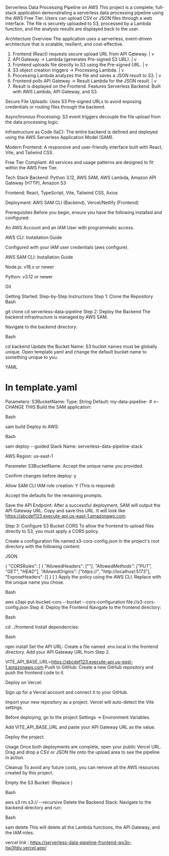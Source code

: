 Serverless Data Processing Pipeline on AWS
This project is a complete, full-stack application demonstrating a serverless data processing pipeline using the AWS Free Tier. Users can upload CSV or JSON files through a web interface. The file is securely uploaded to S3, processed by a Lambda function, and the analysis results are displayed back to the user.

Architecture Overview
The application uses a serverless, event-driven architecture that is scalable, resilient, and cost-effective.

1. Frontend (React) requests secure upload URL from API Gateway.
                            |
                            v
2. API Gateway -> Lambda (generates Pre-signed S3 URL).
   |
   v
3. Frontend uploads file directly to S3 using the Pre-signed URL.
   |
   v
4. S3 object creation triggers -> Processing Lambda.
   |
   v
5. Processing Lambda analyzes the file and saves a JSON result to S3.
   |
   v
6. Frontend polls API Gateway -> Result Lambda for the JSON result.
   |
   v
7. Result is displayed on the Frontend.
Features
Serverless Backend: Built with AWS Lambda, API Gateway, and S3.

Secure File Uploads: Uses S3 Pre-signed URLs to avoid exposing credentials or routing files through the backend.

Asynchronous Processing: S3 event triggers decouple the file upload from the data processing logic.

Infrastructure as Code (IaC): The entire backend is defined and deployed using the AWS Serverless Application Model (SAM).

Modern Frontend: A responsive and user-friendly interface built with React, Vite, and Tailwind CSS.

Free Tier Compliant: All services and usage patterns are designed to fit within the AWS Free Tier.

Tech Stack
Backend: Python 3.12, AWS SAM, AWS Lambda, Amazon API Gateway (HTTP), Amazon S3

Frontend: React, TypeScript, Vite, Tailwind CSS, Axios

Deployment: AWS SAM CLI (Backend), Vercel/Netlify (Frontend)

Prerequisites
Before you begin, ensure you have the following installed and configured:

An AWS Account and an IAM User with programmatic access.

AWS CLI: Installation Guide

Configured with your IAM user credentials (aws configure).

AWS SAM CLI: Installation Guide

Node.js: v18.x or newer

Python: v3.12 or newer

Git

Getting Started: Step-by-Step Instructions
Step 1: Clone the Repository
Bash

git clone <your-repository-url>
cd serverless-data-pipeline
Step 2: Deploy the Backend
The backend infrastructure is managed by AWS SAM.

Navigate to the backend directory:

Bash

cd backend
Update the Bucket Name: S3 bucket names must be globally unique. Open template.yaml and change the default bucket name to something unique to you.

YAML

# In template.yaml
Parameters:
  S3BucketName:
    Type: String
    Default: my-data-pipeline-<your-unique-name-and-date> # <-- CHANGE THIS
Build the SAM application:

Bash

sam build
Deploy to AWS:

Bash

sam deploy --guided
Stack Name: serverless-data-pipeline-stack

AWS Region: us-east-1

Parameter S3BucketName: Accept the unique name you provided.

Confirm changes before deploy: y

Allow SAM CLI IAM role creation: Y (This is required)

Accept the defaults for the remaining prompts.

Save the API Endpoint: After a successful deployment, SAM will output the API Gateway URL. Copy and save this URL. It will look like https://abcdef123.execute-api.us-east-1.amazonaws.com.

Step 3: Configure S3 Bucket CORS
To allow the frontend to upload files directly to S3, you must apply a CORS policy.

Create a configuration file named s3-cors-config.json in the project's root directory with the following content:

JSON

{
  "CORSRules": [
    {
      "AllowedHeaders": ["*"],
      "AllowedMethods": ["PUT", "GET", "HEAD"],
      "AllowedOrigins": ["https://*", "http://localhost:5173"],
      "ExposeHeaders": []
    }
  ]
}
Apply the policy using the AWS CLI. Replace <your-bucket-name> with the unique name you chose.

Bash

aws s3api put-bucket-cors --bucket <your-bucket-name> --cors-configuration file://s3-cors-config.json
Step 4: Deploy the Frontend
Navigate to the frontend directory:

Bash

cd ../frontend
Install dependencies:

Bash

npm install
Set the API URL: Create a file named .env.local in the frontend directory. Add your API Gateway URL from Step 2.

VITE_API_BASE_URL=https://abcdef123.execute-api.us-east-1.amazonaws.com
Push to GitHub: Create a new GitHub repository and push the frontend code to it.

Deploy on Vercel:

Sign up for a Vercel account and connect it to your GitHub.

Import your new repository as a project. Vercel will auto-detect the Vite settings.

Before deploying, go to the project Settings -> Environment Variables.

Add VITE_API_BASE_URL and paste your API Gateway URL as the value.

Deploy the project.

 Usage
Once both deployments are complete, open your public Vercel URL. Drag and drop a CSV or JSON file onto the upload area to see the pipeline in action.

Cleanup
To avoid any future costs, you can remove all the AWS resources created by this project.

Empty the S3 Bucket: (Replace <your-bucket-name>)

Bash

aws s3 rm s3://<your-bucket-name> --recursive
Delete the Backend Stack: Navigate to the backend directory and run:

Bash

sam delete
This will delete all the Lambda functions, the API Gateway, and the IAM roles.



vercel link :
https://serverless-data-pipeline-frontend-wx3o-itaj3fdiv.vercel.app/
